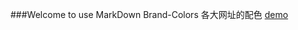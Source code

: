 ###Welcome to use MarkDown
 Brand-Colors
各大网址的配色
 [demo](https://cm2655621.github.io/Brand-Colors/color.html)